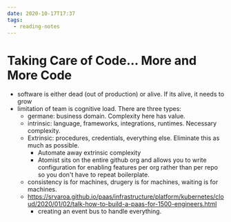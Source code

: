 ```yaml
---
date: 2020-10-17T17:37
tags:
  - reading-notes
---
```


# Taking Care of Code... More and More Code

- software is either dead (out of production) or alive. If its alive, it needs to grow
- limitation of team is cognitive load. There are three types:
  - germane: business domain. Complexity here has value.
  - intrinsic: language, frameworks, integrations, runtimes. Necessary complexity.
  - Extrinsic: procedures, credentials, everything else. Eliminate this as much as possible.
    - Automate away extrinsic complexity
    - Atomist sits on the entire github org and allows you to write configuration for enabling features per org rather than per repo so you don't have to repeat boilerplate.
  - consistency is for machines, drugery is for machines, waiting is for machines.
  - <https://srvaroa.github.io/paas/infrastructure/platform/kubernetes/cloud/2020/01/02/talk-how-to-build-a-paas-for-1500-engineers.html>
    - creating an event bus to handle everything.
